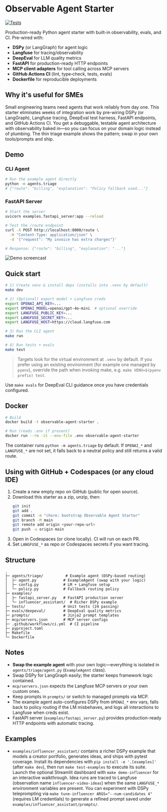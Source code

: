 # Observable Agent Starter

[![Tests](https://github.com/YOUR_USERNAME/observable-agent-starter/actions/workflows/ci.yml/badge.svg)](https://github.com/YOUR_USERNAME/observable-agent-starter/actions/workflows/ci.yml)

Production-ready Python agent starter with built-in observability, evals, and CI. Pre-wired with:

- **DSPy** (or LangGraph) for agent logic
- **Langfuse** for tracing/observability
- **DeepEval** for LLM quality metrics
- **FastAPI** for production-ready HTTP endpoints
- **MCP client adapters** for tool calling across MCP servers
- **GitHub Actions CI** (lint, type‑check, tests, evals)
- **Dockerfile** for reproducible deployments

## Why it's useful for SMEs

Small engineering teams need agents that work reliably from day one. This starter eliminates weeks of integration work by pre-wiring DSPy (or LangGraph), Langfuse tracing, DeepEval test harness, FastAPI endpoints, and GitHub Actions CI. You get a debuggable, testable agent architecture with observability baked in—so you can focus on your domain logic instead of plumbing. The thin triage example shows the pattern; swap in your own tools/prompts and ship.

## Demo

### CLI Agent
```bash
# Run the example agent directly
python -m agents.triage
# {"route": "billing", "explanation": "Policy fallback used..."}
```

### FastAPI Server
```bash
# Start the server
uvicorn examples.fastapi_server:app --reload

# Test the /route endpoint
curl -X POST http://localhost:8000/route \
  -H "Content-Type: application/json" \
  -d '{"request": "My invoice has extra charges"}'

# Response: {"route": "billing", "explanation": "..."}
```

![Demo screencast](https://via.placeholder.com/800x400?text=Add+your+demo+gif+here)

## Quick start

```bash
# 1) Create venv & install deps (installs into .venv by default)
make dev

# 2) (Optional) export model + Langfuse creds
export OPENAI_API_KEY=...
export OPENAI_MODEL=openai/gpt-4o-mini  # optional override
export LANGFUSE_PUBLIC_KEY=...
export LANGFUSE_SECRET_KEY=...
export LANGFUSE_HOST=https://cloud.langfuse.com

# 3) Run the CLI agent
make run

# 4) Run tests + evals
make test
```

> Targets look for the virtual environment at `.venv` by default. If you prefer using an existing
> environment (for example one managed by `pyenv`), override the path when invoking make, e.g.
> `make VENV=$(pyenv prefix) test`.

Use `make evals` for DeepEval CLI guidance once you have credentials configured.

## Docker
```bash
# Build
docker build -t observable-agent-starter .

# Run (reads .env if present)
docker run --rm -it --env-file .env observable-agent-starter
```

The container runs `python -m agents.triage` by default. If `OPENAI_*` and `LANGFUSE_*` are not set,
it falls back to a neutral policy and still returns a valid route.

## Using with GitHub + Codespaces (or any cloud IDE)
1. Create a new empty repo on GitHub (public for open source).
2. Download this starter as a zip, unzip, then:
   ```bash
   git init
   git add .
   git commit -m "chore: bootstrap Observable Agent Starter"
   git branch -M main
   git remote add origin <your-repo-url>
   git push -u origin main
   ```
3. Open in Codespaces (or clone locally). CI will run on each PR.
4. Set `LANGFUSE_*` as repo or Codespaces secrets if you want tracing.

## Structure
```
.
├─ agents/triage/          # Example agent (DSPy-based routing)
│  ├─ agent.py            # ExampleAgent (swap with your logic)
│  ├─ config.py           # LM + Langfuse setup
│  └─ policy.py           # Fallback routing policy
├─ examples/
│  ├─ fastapi_server.py   # FastAPI production server
│  └─ influencer_assistant/  # Richer DSPy example
├─ tests/                 # Unit tests (24 passing)
├─ evals/deepeval/        # DeepEval quality metrics
├─ prompts/               # Jinja2 prompt templates
├─ mcp/servers.json       # MCP server configs
├─ .github/workflows/ci.yml  # CI pipeline
├─ pyproject.toml
├─ Makefile
└─ Dockerfile
```

## Notes
- **Swap the example agent** with your own logic—everything is isolated in `agents/triage/agent.py` (`ExampleAgent` class).
- Swap DSPy for LangGraph easily; the starter keeps framework logic contained.
- `mcp/servers.json` expects the Langfuse MCP servers or your own custom ones.
- Keep prompts in `prompts/` or switch to managed prompts via MCP.
- The example agent auto-configures DSPy from `OPENAI_*` env vars, falls back to
  policy routing if the LM misbehaves, and logs all interactions to Langfuse when creds exist.
- FastAPI server (`examples/fastapi_server.py`) provides production-ready HTTP endpoints with automatic tracing.

## Examples
- `examples/influencer_assistant/` contains a richer DSPy example that models a creator portfolio,
  generates ideas, and ships with pytest coverage. Install its dependencies with
  `pip install -e '.[examples]'` (after `make dev`), then run `make test-examples` to execute its suite.
  Launch the optional Streamlit dashboard with `make demo-influencer` for an interactive walkthrough.
  Idea runs are traced to Langfuse (observation name `influencer-video-ideas`) when the same
  `LANGFUSE_*` environment variables are present.
  You can experiment with DSPy teleprompting via `make tune-influencer ARGS="--num-candidates 4"`
  (requires LM credentials) to generate a refined prompt saved under
  `examples/influencer_assistant/prompts/`.
